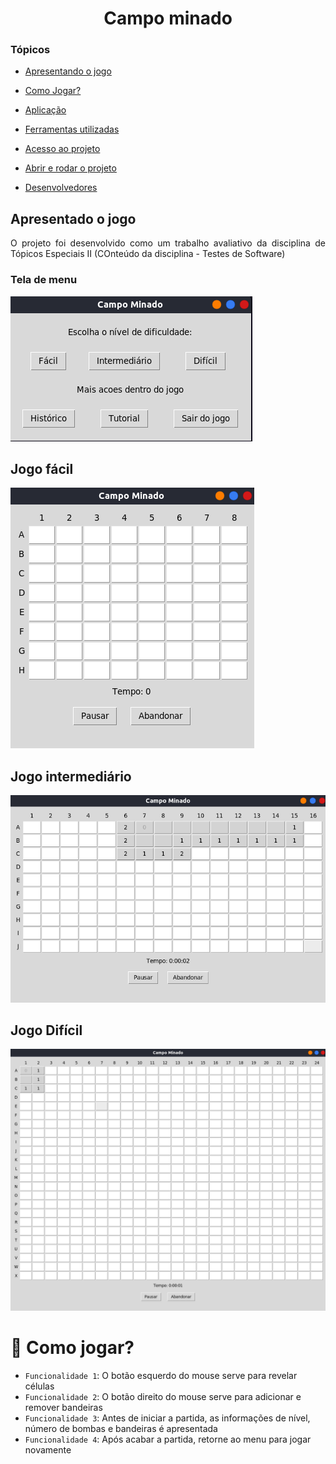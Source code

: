 <h1 align="center"> Campo minado </h1>

### Tópicos 

- [Apresentando o jogo](#descrição-do-projeto)

- [Como Jogar?](#como-jogar)

- [Aplicação](#aplicação)

- [Ferramentas utilizadas](#ferramentas-utilizadas)

- [Acesso ao projeto](#acesso-ao-projeto)

- [Abrir e rodar o projeto](#abrir-e-rodar-o-projeto)

- [Desenvolvedores](#desenvolvedores)

## Apresentado o jogo

<p align="justify">
O projeto foi desenvolvido como um trabalho avaliativo da disciplina de Tópicos Especiais II (COnteúdo da disciplina - Testes de Software)

### Tela de menu

![Tela de menu.](./menu.png)

## Jogo fácil
![Tela do jogo nom modo fácil.](./facil.png)

## Jogo intermediário
![Tela do jogo nom modo fácil.](./intermediario.png)

## Jogo Difícil
![Tela do jogo nom modo fácil.](./dificil.png)

</p>

# :hammer: Como jogar?

- `Funcionalidade 1`: O botão esquerdo do mouse serve para revelar células
- `Funcionalidade 2`: O botão direito do mouse serve para adicionar e remover bandeiras
- `Funcionalidade 3`: Antes de iniciar a partida, as informações de nível, número de bombas e bandeiras é apresentada
- `Funcionalidade 4`: Após acabar a partida, retorne ao menu para jogar novamente
